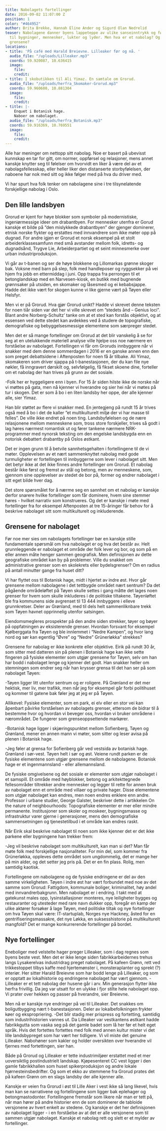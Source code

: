 ```yaml
---
title: Nabolagets fortellinger
date: 2016-09-02 11:07:00 Z
position: 1
color: "#464952"
author: Brita Brekke, Hannah Eline Ander og Sigurd Olan Nedrelid
teaser: Nabolagene danner byens lappeteppe av ulike sanseinntrykk og følelser knyttet
  til bygninger, mennesker, lukter og lyder. Men hva er et nabolag? Og hvor går egentlig
  grensene?
locations:
- title: 'På café med Harald Breievne. Lilleaker før og nå. '
  audio_file: "/uploads/Lilleaker.mp3"
  coords: 59.920087, 10.636415
  image:
    file: 
    credit: 
- title: I skobutikken til Ali Yimaz. En samtale om Grorud.
  audio_file: "/uploads/herfra_Skomaker-Grorud.mp3"
  coords: 59.960680, 10.881304
  image:
    file: 
    credit: 
- title: |-
    Enquet i Botanisk hage.
    Naboer om nabolaget.
  audio_file: "/uploads/herfra_Botanisk.mp3"
  coords: 59.916369, 10.769551
  image:
    file: 
    credit: 
---
```


Alle har meninger om nettopp sitt nabolag. Noe er basert på ubevisst kunnskap en tar for gitt, om normer, oppførsel og relasjoner, mens annet kanskje knytter seg til følelser om hvorvidt en liker å være del av et nabolagsfellesskap, eller heller liker den distanserte storbyfølelsen, der naboene har nok med sitt og ikke følger med på hva du driver med.

Vi har spurt hva folk tenker om nabolagene sine i tre tilsynelatende forskjellige nabolag i Oslo.

## Den lille landsbyen

Grorud er kjent for høye blokker som symboler på  modernistiske, ingeniørmessige ideer om drabantbyen. For mennesker utenfra er Gorud kanskje et bilde på ”den mislykkede drabantbyen” der gjenger dominerer, etnisk norske flykter og erstattes med innvandrere som ikke møter opp på dugnad. For andre igjen er Grorud et norsk eksempel på et stolt arbeiderklassesamfunn med små avstander mellom folk, idretts- og dugnadsånd, Trygve Lie, Arbeiderpartiet og et seint minnesmerke over urban industriproduksjon.

Vi går av t-banen og ser de høye blokkene og Lillomarkas grønne skoger bak. Voksne med barn på slep, folk med handleposer og ryggsekker på vei hjem fra jobb en ettermiddag i juni. Opp trappa fra perrongen til et betonglandskap med en Narvesen-kiosk, en butikk med bugnende grønnsaker på utsiden, en skomaker og låsesmed og ei kebabsjappe. Hadde det ikke vært for skogen kunne vi like gjerne vært på Tøyen eller Helsfyr.

Men vi er på Grorud. Hva gjør Grorud unikt? Hadde vi skrevet denne teksten for noen tiår siden var det her vi ville skrevet om ”stedets ånd – Genius loci”. Blant andre Norberg-Schultz’ tanke om at et sted kan forstås objektivt, og at essensen ved dette stedet kan avdekkes ved å studere de topografiske, demografiske og bebyggelsesmessige elementene som særpreger stedet.

Men det er så mange fortellinger om Grorud at det blir vanskelig å se for seg at en utelukkende materiell analyse ville hjelpe oss noe nærmere en forståelse av nabolaget. Fortellingen vi får om Groruds innbyggere når vi snakker med dem denne sommerdagen i 2016 er en ganske annen enn den som preget debattsidene i Aftenposten for noen få år tilbake. Ali Yimaz, skomakeren som driver sjappa på t-banestasjonen, der du kan file nye nøkler, få inngravert dørskilt og, selvfølgelig, få fikset skoene dine, forteller om et nabolag der han trives på grunn av det sosiale.

-Folk her er hyggeligere enn i byen. For 15 år siden hilste ikke de norske når vi møttes på gata, men nå kjenner vi hverandre og sier hei når vi møtes på tur i skogen. Det er som å bo i en liten landsby her oppe, der alle kjenner alle, sier Yimaz.

Han blir støttet av flere vi snakker med. En jentegjeng på rundt 15 år trives også med å bo i det de kaller ”et multikulturelt miljø der vi har masse til felles”. De ville ikke endret på noen ting. Landsbyfølelsen og de nære relasjonene mellom menneskene som, tross store forskjeller, trives så godt i lag høres nærmest romantisk ut og fører tankene nærmere NRK-programmer med nynorsk teksting om den engelske landsbygda enn en notorisk debattert drabantby på Oslos østkant.

Det er ingen grunn til å betvile sannhetsgehalten i fortellingene til de vi møter. Opplevelsen av et nært sammenknyttet nabolag med gode turmuligheter er fortellingen til innbyggerne som lever i nabolaget sitt. Men det betyr ikke at det ikke finnes andre fortellinger om Grorud. Et nabolag består ikke først og fremst av stål og betong, men av menneskene, som, gjennom sine opplevelser av stedet de bor på, former og endrer nabolaget i sitt eget bilde hver dag.

Det store spørsmålet for å nærme seg en sannhet om et nabolag er kanskje derfor snarere hvilke fortellinger som får dominere, hvem sine stemmer høres - hvilket narrativ som konstrueres. Og det er kanskje i møte med fortellinger fra for eksempel Aftenposten at tre 15-åringer får behov for å beskrive nabolaget sitt som multikulturelt og inkluderende.

## Grensene for nabolaget
Før noe mer sies om nabolagets fortellinger bør en kanskje stille fundamentale spørsmål om hva nabolaget er og hva det består av. Helt grunnleggende er nabolaget et område der folk lever og bor, og som på en eller annen måte henger sammen geografisk. Men definisjonen av dette geografiske området kan by på problemer. Ville du snakket om administrative grenser som en skolekrets eller bydelsgrenser? Om en radius på antall minutter gange fra huset ditt?

Vi har flyttet oss til Botanisk hage, midt i hjertet av indre øst. Hvor går grensene mellom nabolagene i det tettbygde området nært sentrum? Da det pågående områdeløftet på Tøyen skulle settes i gang måtte det lages noen grenser for hvem som skulle inkluderes i de politiske tiltakene. Tøyenløftet ble fra kommunens side avgrenset til 13 444 innbyggere i elleve  grunnkretser. Deler av Grønland, med til dels helt sammenliknbare trekk som Tøyen havnet opprinnelig utenfor satsingen.

Eiendomsmegleres prospekter på den andre siden strekker, tøyer og bøyer på oppfatningen av eksisterende grenser. Hvordan forsvant for eksempel Kjølberggata fra Tøyen og ble innlemmet i “Nedre Kampen”, og hvor lang nord og sør kan egentlig “Øvre” og “Nedre” Grünerløkka” strekkes?

Grensene for nabolag er ikke konkrete eller objektive. Eirik på rundt 30 år, som sitter med datteren sin på plenen i Botanisk hage kan ikke sette fingeren på fysiske elementer som utgjør grensene for Tøyen, selv om han har bodd i nabolaget lenge og kjenner det godt. Han snakker heller om stemningen som endrer seg når han krysser grensa til det han ser på som nabolaget Tøyen:

-Tøyen ligger litt utenfor sentrum og er roligere. På Grønland er det mer hektisk, mer liv, mer trafikk, men når jeg for eksempel går forbi politihuset og kommer til gatene bak føler jeg at jeg er på Tøyen.

Allikevel: Fysiske elementer, som en park, ei elv eller en stor vei kan åpenbart påvirke  forståelsen av nabolagets grenser, ettersom de bidrar til å bestemme hvor og hvordan vi beveger oss, hvordan vi bruker områdene i nærområdet. De fungerer som grenseoppsettende markører.

-Botanisk hage ligger i skjæringspunktet mellom Sofienberg, Tøyen og Grønland, mener en annen mann vi møter, som sitter og leser avisa på plenen i Botanisk hage.

-Jeg føler at grensa for Sofienberg går ved vestsida av botanisk hage. Grønland i sør-vest. Tøyen helt i sør og øst. Veiene rundt parken er de fysiske elementene som utgjør grensene mellom de nabolagene. Botanisk hage er et ingenmannsland - eller allemannsland.

De fysiske omgivelsene og det sosiale er elementer som utgjør nabolaget i et samspill. Et område med høyblokker, betong og arkitekttegnede fellesområder tiltrekker andre mennesker og legger til rette for annen bruk av nabolaget enn et område med villaer og private hager. Disse elementene som utgjør nabolaget kan endres, men noen endres enklere enn andre. Professor i urbane studier, George Galster, beskriver dette i artikkelen On the nature of neighbourhoods: Topografiske elementer er mer eller mindre permanente. Institusjoner som skoler og moskeer, bygningsmasse og infrastruktur varer gjerne i generasjoner, mens den demografiske sammensetningen og tjenestetilbud i et område kan endres raskt.

Når Eirik skal beskrive nabolaget til noen som ikke kjenner det er det ikke parkene eller bygningene han trekker frem:

-Jeg vil beskrive nabolaget som multikulturelt, kan man si det? Man får møte folk med forskjellige nasjonaliteter. For min del, som kommer fra Grünerløkka, oppleves dette området som ungdommelig, det er mange her på min alder, og det setter jeg pris på. Det er en fin plass. Rolig, men samtidig kaotisk.

Fortellingene om nabolagene og de fysiske endringene er del av den samme virkeligheten. Tøyen i indre øst har vært forbundet med noe av det samme som Grorud: Fattigdom, kommunale boliger, kriminalitet, høy andel med innvandrerbakgrunn. Men nabolaget er i endring. I takt med at gatekunst males opp, lysinstallasjoner monteres, nye leiligheter bygges og restauranter og utesteder med rare navn dukker opp, foregår en kamp der ulike aktører forsøker å lage Tøyen, med politiske tiltak og nye fortellinger om hva Tøyen skal være: IT-startuplab, Norges nye Hackney, åsted for en gentrifiseringsmassakre, det nye Løkka, en suksesshistorie på multikulturelt mangfold? Det er mange konkurrerende fortellinger på bordet.

## Nye fortellinger
Eneboliger med velstelte hager preger Lilleaker, som i dag regnes som byens beste  vest. Men det er ikke lenge siden fabrikkarbeidernes trehus langs Lysakerelvas industridrag preget nabolaget. På kafeen Grønn, rett ved trikkestoppet tilbys kaffe med hjertemønster i, monsteraplanter og sprekt (?) interiør. Her sitter Harald Breievne som har bodd lenge på Lilleaker, og som er  opptatt av lokalhistorie og  endringene nabolaget har vært gjennom.
-Lilleaker er et tett nabolag der husene går i arv. Min generasjon flytter ikke herfra frivillig. Da jeg var utsatt for en ulykke i fjor stilte hele nabolaget opp. Vi prater over hekken og passer på hverandre, sier Breievne.

Men nå er kanskje nye endringer på vei til Lilleaker. Det snakkes om boligutbygging nært t-banestasjonen. Deler av lokalbefolkningen frykter køer og ekspropriering.
-Det blir stadig mer prispress og fortetting, samtidig som industrihistorien vannes ut. Da Lilleaker var vestkantens østkant hadde fabrikkgutta som vaska seg på det gamle badet som lå her før et helt eget språk. Hvis det fortettes fortettes med folk med annen kultur mister vi det lille landsbypreget som har vært her tidligere. Vi vil miste det genuine Lilleaker. Nabohøner som kakler og holder oversikten over hverandre vil fjernes med fortettingen, sier han.

Både på Grorud og Lilleaker er tette industrimiljøer erstattet med et mer uoversiktlig postindustrielt landskap. Kjøpesenteret CC vest ligger i den gamle fabrikkhallen som huset spikerproduksjon og andre lokale hjørnesteinsbedrifter. Og som et ekko av stemmene fra Grorud prates det på kafeen Grønn om en slags landsby der alle kjenner alle.

Kanskje er veien fra Grorud i øst til Lille Aker i vest ikke så lang likevel, hvis man kan se narrativene og fortellingene som ligger bak eplehager og betongmastodonter. Fortellingene fremstår som likere når man er tett på, når man hører på andre historier enn de som dominerer de tabloide versjonene av hvert enkelt av stedene. Og kanskje er det her definisjonen av nabolaget ligger - i en forståelse av at det er alle versjonene som til sammen utgjør nabolaget. Kanskje et nabolag rett og slett er et mylder av fortellinger.